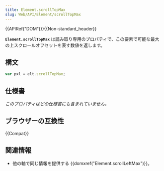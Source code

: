 ```yaml
---
title: Element.scrollTopMax
slug: Web/API/Element/scrollTopMax
---
```

{{APIRef("DOM")}}{{Non-standard_header}}

**`Element.scrollTopMax`** は読み取り専用のプロパティで、この要素で可能な最大の上スクロールオフセットを表す数値を返します。

## 構文

```js
var pxl = elt.scrollTopMax;
```

## 仕様書

_このプロパティはどの仕様書にも含まれていません。_

## ブラウザーの互換性

{{Compat}}

## 関連情報

- 他の軸で同じ情報を提供する {{domxref("Element.scrollLeftMax")}}。
